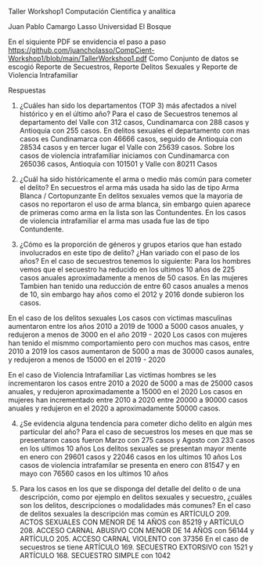 Taller Workshop1
Computación Cientifica y analítica

Juan Pablo Camargo Lasso
Universidad El Bosque

En el siquiente PDF se envidencia el paso a paso https://github.com/juancholasso/CompCient-Workshop1/blob/main/TallerWorkshop1.pdf
Como Conjunto de datos se escogió Reporte de Secuestros, Reporte Delitos Sexuales y Reporte de Violencia Intrafamiliar

Respuestas

1. ¿Cuáles han sido los departamentos (TOP 3) más afectados a nivel histórico y en el último año?
Para el caso de Secuestros tenemos al departamento del Valle con 312 casos, Cundinamarca con 288 casos y Antioquia con 255 casos.
En delitos sexuales el departamento con mas casos es Cundinamarca con 46666 casos, seguido de Antioquia con 28534 casos y en tercer lugar el Valle con 25639 casos.
Sobre los casos de violencia intrafamiliar iniciamos con Cundinamarca con 265036 casos, Antioquia con 101501 y Valle con 80211 Casos

2. ¿Cuál ha sido históricamente el arma o medio más común para cometer el delito?
En secuestros el arma más usada ha sido las de tipo Arma Blanca / Cortopunzante
En delitos sexuales vemos que la mayoria de casos no reportaron el uso de arma blanca, sin embargo quien aparece de primeras como arma en la lista son las Contundentes.
En los casos de violencia intrafamiliar el arma mas usada fue las de tipo Contundente.

3. ¿Cómo es la proporción de géneros y grupos etarios que han estado involucrados en este tipo de delito? ¿Han variado con el paso de los años?
En el caso de secuestros tenemos lo siguiente:
Para los hombres vemos que el secuestro ha reducido en los ultimos 10 años de 225 casos anuales aproximadamente a menos de 50 casos.
En las mujeres Tambien han tenido una reducción de entre 60 casos anuales a menos de 10, sin embargo hay años como el 2012 y 2016 donde subieron los casos.

En el caso de los delitos sexuales
Los casos con victimas masculinas aumentaron entre los años 2010 a 2019 de 1000 a 5000 casos anuales, y redujeron a menos de 3000 en el año 2019 - 2020
Los casos con mujeres han tenido el mismmo comportamiento pero con muchos mas casos, entre 2010 a 2019 los casos aumentaron de 5000 a mas de 30000 casos aunales, y redujeron a menos de 15000 en el 2019 - 2020

En el caso de Violencia Intrafamiliar
Las victimas hombres se les incrementaron los casos entre 2010 a 2020 de 5000 a mas de 25000 casos anuales, y redujeron aproximadamente a 15000 en el 2020
Los casos en mujeres han incrementado entre 2010 a 2020 entre 20000 a 90000 casos anuales y redujeron en el 2020 a aproximadamente 50000 casos.

4. ¿Se evidencia alguna tendencia para cometer dicho delito en algún mes particular del año?
Para el caso de secuestros los meses en que mas se presentaron casos fueron Marzo con 275 casos y Agosto con 233 casos en los ultimos 10 años
Los delitos sexuales se presentan mayor mente en enero con 29601 casos y 22046 casos en  los ultimos 10 años
Los casos de violencia intrafamilar se presenta en enero con 81547 y en mayo con 76560 casos en los ultimos 10 años

5. Para los casos en los que se disponga del detalle del delito o de una descripción, como por ejemplo en delitos sexuales y secuestro, ¿cuáles son los delitos, descripciones o modalidades más comunes?
En el caso de delitos sexuales la descripción mas común es ARTÍCULO 209. ACTOS SEXUALES CON MENOR DE 14 AÑOS con 85219 y ARTÍCULO 208. ACCESO CARNAL ABUSIVO CON MENOR DE 14 AÑOS con 56144 y ARTÍCULO 205. ACCESO CARNAL VIOLENTO con 37356
En el caso de secuestros se tiene ARTÍCULO 169. SECUESTRO EXTORSIVO con 1521 y ARTÍCULO 168. SECUESTRO SIMPLE con 1042
